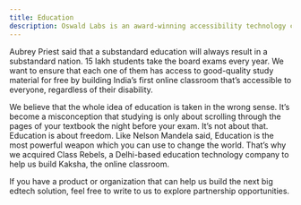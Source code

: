 ```yaml
---
title: Education
description: Oswald Labs is an award-winning accessibility technology company, and our values focus on making knowledge universally accessible.
---
```


Aubrey Priest said that a substandard education will always result in a substandard nation. 15 lakh students take the board exams every year. We want to ensure that each one of them has access to good-quality study material for free by building India’s first online classroom that’s accessible to everyone, regardless of their disability.

We believe that the whole idea of education is taken in the wrong sense. It’s become a misconception that studying is only about scrolling through the pages of your textbook the night before your exam. It’s not about that. Education is about freedom. Like Nelson Mandela said, Education is the most powerful weapon which you can use to change the world. That’s why we acquired Class Rebels, a Delhi-based education technology company to help us build Kaksha, the online classroom.

If you have a product or organization that can help us build the next big edtech solution, feel free to write to us to explore partnership opportunities.
